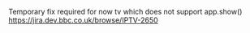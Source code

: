 Temporary fix required for now tv which does not support app.show()
https://jira.dev.bbc.co.uk/browse/IPTV-2650
